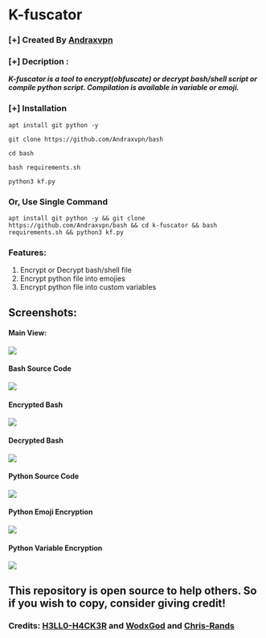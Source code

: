 # K-fuscator

### [+] Created By <a href="https://github.com/Andraxvpn">Andraxvpn</a>

### [+] Decription :
***K-fuscator is a tool to encrypt(obfuscate) or decrypt bash/shell script or compile python script. Compilation is available in variable or emoji.***

### [+] Installation

```apt install git python -y```

```git clone https://github.com/Andraxvpn/bash```

```cd bash```

```bash requirements.sh```

```python3 kf.py```


### Or, Use Single Command
```
apt install git python -y && git clone https://github.com/Andraxvpn/bash && cd k-fuscator && bash requirements.sh && python3 kf.py
```

### Features:
1. Encrypt or Decrypt bash/shell file
2. Encrypt python file into emojies
3. Encrypt python file into custom variables

## Screenshots:

#### Main View:

<img src="main.jpeg">

#### Bash Source Code

<img src="screenshots/source-bash.jpeg">

#### Encrypted Bash

<img src="screenshots/encrypted-bash.jpeg">

#### Decrypted Bash

<img src="screenshots/decrypted-bash.jpeg">

#### Python Source Code

<img src="screenshots/source-py.jpeg">

#### Python Emoji Encryption

<img src="screenshots/emoji-encryption.jpeg">

#### Python Variable Encryption

<img src="screenshots/variable-encryption.jpeg">

## This repository is open source to help others. So if you wish to copy, consider giving credit!

### Credits: <a href="https://github.com/H3LLO-H4CK3R-2/Bash-Encrypt">H3LL0-H4CK3R</a> and <a href="https://github.com/wodxgod/Simple-obfuscator">WodxGod</a> and <a href="https://github.com/chris-rands/emojify">Chris-Rands</a> 


